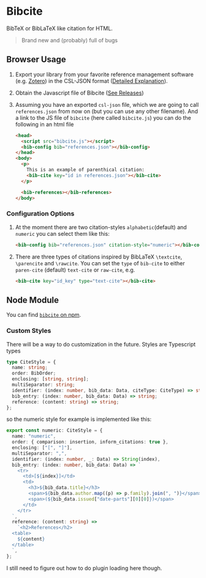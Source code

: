 
# Bibcite

BibTeX or BibLaTeX like citation for HTML.

> Brand new and (probably) full of bugs

## Browser Usage


1. Export your library from your favorite reference management software (e.g.
[Zotero][zotero]) in the CSL-JSON format ([Detailed
Explanation][export-csl-explanation]).
2. Obtain the Javascript file of Bibcite ([See
Releases][releases])
3. Assuming you have an exported `csl-json` file, which we are going to call
`references.json` from now on (but you can use any other filename). And a link
to the JS file of `bibcite` (here called `bibcite.js`) you can do the following in
an html file

    ```html
    <head>
      <script src="bibcite.js"></script>
      <bib-config bib="references.json"></bib-config>
    </head>
    <body>
      <p>
        This is an example of parenthical citation:
        <bib-cite key="id in references.json"></bib-cite>
      </p>

      <bib-references></bib-references>
    </body>
    ```

### Configuration Options

1. At the moment there are two citation-styles `alphabetic`(default) and
`numeric` you can select them like this:

	```html
	<bib-config bib="references.json" citation-style="numeric"></bib-config>
	```

2. There are three types of citations inspired by BibLaTeX `\textcite`,
`\parencite` and `\rawcite`. You can set the `type` of `bib-cite` to either
	`paren-cite` (default) `text-cite` or `raw-cite`, e.g.

	```html
	<bib-cite key="id_key" type="text-cite"></bib-cite>
	```

## Node Module

You can find [`bibcite` on npm][npm-bibcite].

### Custom Styles

There will be a way to do customization in the future. Styles are Typescript
types

```typescript
type CiteStyle = {
  name: string;
  order: BibOrder;
  enclosing: [string, string];
  multiSeparator: string;
  identifier: (index: number, bib_data: Data, citeType: CiteType) => string;
  bib_entry: (index: number, bib_data: Data) => string;
  reference: (content: string) => string;
};
```

so the numeric style for example is implemented like this:

```typescript
export const numeric: CiteStyle = {
  name: "numeric",
  order: { comparison: insertion, inform_citations: true },
  enclosing: ["[", "]"],
  multiSeparator: ",",
  identifier: (index: number, _: Data) => String(index),
  bib_entry: (index: number, bib_data: Data) => `
    <tr>
      <td>[${index}]</td>
      <td>
        <h3>${bib_data.title}</h3>
        <span>${bib_data.author.map((p) => p.family).join(", ")}</span>
        <span>(${bib_data.issued["date-parts"][0][0]})</span>
      </td>
    </tr>
  `,
  reference: (content: string) =>
    `<h2>References</h2>
  <table>
    ${content}
  </table>
  `,
};
```

I still need to figure out how to do plugin loading here though.

[zotero]: https://www.zotero.org/
[export-csl-explanation]: https://github.com/FelixBenning/bibcite/blob/main/docs/export-csl-json.md
[releases]: https://github.com/FelixBenning/bibcite/blob
[npm-bibcite]: https://www.npmjs.com/package/bibcite
